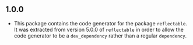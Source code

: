 ## 1.0.0

- This package contains the code generator for the package `reflectable`.
  It was extracted from version 5.0.0 of `reflectable` in order to allow
  the code generator to be a `dev_dependency` rather than a regular
  `dependency`.
